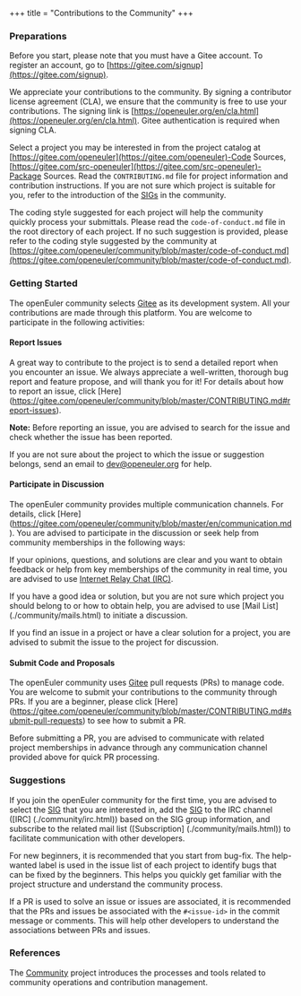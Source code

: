 +++
title = "Contributions to the Community"
+++

### Preparations

Before you start, please note that you must have a Gitee account. To register an account, go to [https://gitee.com/signup](https://gitee.com/signup).    

We appreciate your contributions to the community. By signing a contributor license agreement (CLA), we ensure that the community is free to use your contributions. The signing link is [https://openeuler.org/en/cla.html](https://openeuler.org/en/cla.html). Gitee authentication is required when signing CLA.      

Select a project you may be interested in from the project catalog at [https://gitee.com/openeuler](https://gitee.com/openeuler)-Code Sources, [https://gitee.com/src-openeuler](https://gitee.com/src-openeuler)-Package Sources. Read the ```CONTRIBUTING.md``` file for project information and contribution instructions.  If you are not sure which project is suitable for you, refer to the introduction of the [SIGs](./sig.html) in the community.    

The coding style suggested for each project will help the community quickly process your submittals. Please read the ```code-of-conduct.md``` file in the root directory of each project. If no such suggestion is provided, please refer to the coding style suggested by the community at [https://gitee.com/openeuler/community/blob/master/code-of-conduct.md](https://gitee.com/openeuler/community/blob/master/code-of-conduct.md).  <br>    

### Getting Started

  The openEuler community selects [Gitee](https://gitee.com/openeuler) as its development system. All your contributions are made through this platform. You are welcome to participate in the following activities:

#### Report Issues

A great way to contribute to the project is to send a detailed report when you encounter an issue. We always appreciate a well-written, thorough bug report and feature propose, and will thank you for it! For details about how to report an issue, click [Here] (https://gitee.com/openeuler/community/blob/master/CONTRIBUTING.md#report-issues).    

**Note:** Before reporting an issue, you are advised to search for the issue and check whether the issue has been reported.   

If you are not sure about the project to which the issue or suggestion belongs, send an email to <dev@openeuler.org> for help.   

#### Participate in Discussion

The openEuler community provides multiple communication channels. For details, click [Here] (https://gitee.com/openeuler/community/blob/master/en/communication.md). You are advised to participate in the discussion or seek help from community memberships in the following ways:

If your opinions, questions, and solutions are clear and you want to obtain feedback or help from key memberships of the community in real time, you are advised to use [Internet Relay Chat (IRC)](./community/irc.html).

If you have a good idea or solution, but you are not sure which project you should belong to or how to obtain help, you are advised to use [Mail List] (./community/mails.html) to initiate a discussion.

If you find an issue in a project or have a clear solution for a project, you are advised to submit the issue to the project for discussion.

#### Submit Code and Proposals

The openEuler community uses [Gitee](https://gitee.com/openeuler) pull requests (PRs) to manage code. You are welcome to submit your contributions to the community through PRs. If you are a beginner, please click [Here] (https://gitee.com/openeuler/community/blob/master/CONTRIBUTING.md#submit-pull-requests) to see how to submit a PR.

Before submitting a PR, you are advised to communicate with related project memberships in advance through any communication channel provided above for quick PR processing.

### Suggestions

If you join the openEuler community for the first time, you are advised to select the [SIG](./sig.html) that you are interested in, add the [SIG](./sig.html) to the IRC channel ([IRC] (./community/irc.html)) based on the SIG group information, and subscribe to the related mail list ([Subscription] (./community/mails.html)) to facilitate communication with other developers.

For new beginners, it is recommended that you start from bug-fix. The help-wanted label is used in the issue list of each project to identify bugs that can be fixed by the beginners. This helps you quickly get familiar with the project structure and understand the community process.

If a PR is used to solve an issue or issues are associated, it is recommended that the PRs and issues be associated with the ```#<issue-id>``` in the commit message or comments. This will help other developers to understand the associations between PRs and issues. <br/>

### References

The [Community](https://gitee.com/openeuler/community) project introduces the processes and tools related to community operations and contribution management. 

